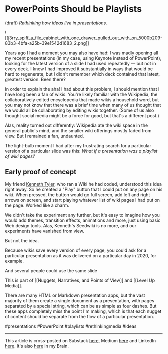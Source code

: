 # PowerPoints Should be Playlists 
 (draft) 
*Rethinking how ideas live in presentations.* 

![[j3rry_spiff_a_file_cabinet_with_one_drawer_pulled_out_with_on_5000b209-83b3-4bfa-a25b-39e1542d1683_2.png]]

Years ago I had a moment you may also have had: I was madly opening all my recent presentations (in my case, using Keynote instead of PowerPoint), looking for the latest version of a slide I had used repeatedly — but not in every deck. I knew I had improved it substantially in ways that would be hard to regenerate, but I didn't remember which deck contained that latest, greatest version. Been there? 

In order to explain the aha! I had about this problem, I should mention that I have long been a fan of wikis. You're likely familiar with the Wikipedia, the collaboratively edited encyclopedia that made wikis a household word, but you may not know that there was a brief time when many of us thought that we would all be collaborating by editing wikis together. (Some of us also thought social media might be a force for good, but that's a different post.) 

Alas, reality turned out differently: Wikipedia ate the wiki space in the general public's mind, and the smaller wiki offerings mostly faded from view. But I remained a fan, undaunted. 

The light-bulb moment I had after my frustrating search for a particular version of a particular slide was this: *What if a presentation was a playlist of wiki pages?* 

## Early proof of concept  

My friend [Kenneth Tyler](https://www.linkedin.com/in/kenneth-tyler-69898746/), who ran a Wiki he had coded, understood this idea right away. So he created a "Play" button that I could put on any page on his wiki. When pressed, the button would go full screen, add left and right arrows on screen, and start playing whatever list of wiki pages I had put on the page. Worked like a charm. 

We didn't take the experiment any further, but it's easy to imagine how you would add themes, transition effects, animations and more, just using basic Web design tools. Alas, Kenneth's Seedwiki is no more, and our experiments have vanished from view. 

But not the idea. 

Because wikis save every version of every page, you could ask for a particular presentation as it was delivered on a particular day in 2020, for example. 

And several people could use the same slide 

This is part of [[Nuggets, Narratives, and Points of View]] and [[Level Up Media]].  

There are many HTML or Markdown presentation apps, but the vast majority of them create a single document as a presentation, with pages separated by a special string, which can be as simple as four dashes. But these apps completely miss the point I'm making, which is that each nugget of content should be separate from the flow of a particular presentation. 



#presentations #PowerPoint #playlists #rethinkingmedia #ideas 

--- 
This article is cross-posted on Substack [here](), Medium [here]() and LinkedIn [here](). It's also [here]() in my Brain.  